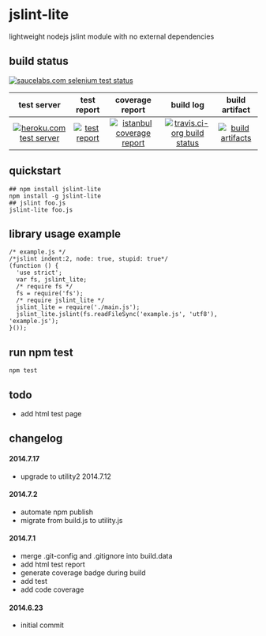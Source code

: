 jslint-lite
===========
lightweight nodejs jslint module with no external dependencies

## build status
[![saucelabs.com selenium test status](https://saucelabs.com/browser-matrix/sclb01-jslint-lite.svg)](https://saucelabs.com/u/sclb01-jslint-lite)

 test server | test report | coverage report | build log | build artifact
:-----------:|:-----------:|:---------------:|:---------:|:--------------:
[![heroku.com test server](https://kaizhu256.github.io/public/heroku-logo-light-88x31.png)](https://hrku01-jslint-lite.herokuapp.com/test/test.html) | [![test report](https://kaizhu256.github.io/node-jslint-lite-data/build.travis-ci.org/latest.unstable/test-report.badge.svg)](https://kaizhu256.github.io/node-jslint-lite-data/build.travis-ci.org/latest.unstable/test-report.html) | [![istanbul coverage report](https://kaizhu256.github.io/node-jslint-lite-data/build.travis-ci.org/latest.unstable/coverage-report/coverage-report.badge.svg)](https://kaizhu256.github.io/node-jslint-lite-data/build.travis-ci.org/latest.unstable/coverage-report/node-jslint-lite/index.html) | [![travis.ci-org build status](https://api.travis-ci.org/kaizhu256/node-jslint-lite.svg?branch=unstable)](https://travis-ci.org/kaizhu256/node-jslint-lite?branch=unstable) | [![build artifacts](https://kaizhu256.github.io/public/glyphicons_free/glyphicons/png/glyphicons_144_folder_open.png)](https://github.com/kaizhu256/node-jslint-lite-data/tree/gh-pages/build.travis-ci.org/latest.unstable)

## quickstart
```
## npm install jslint-lite
npm install -g jslint-lite
## jslint foo.js
jslint-lite foo.js
```

## library usage example
```
/* example.js */
/*jslint indent:2, node: true, stupid: true*/
(function () {
  'use strict';
  var fs, jslint_lite;
  /* require fs */
  fs = require('fs');
  /* require jslint_lite */
  jslint_lite = require('./main.js');
  jslint_lite.jslint(fs.readFileSync('example.js', 'utf8'), 'example.js');
}());
```

## run npm test
```
npm test
```

## todo
- add html test page

## changelog
#### 2014.7.17
- upgrade to utility2 2014.7.12

#### 2014.7.2
- automate npm publish
- migrate from build.js to utility.js

#### 2014.7.1
- merge .git-config and .gitignore into build.data
- add html test report
- generate coverage badge during build
- add test
- add code coverage

#### 2014.6.23
- initial commit

